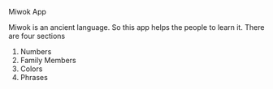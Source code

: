 Miwok App

Miwok is an ancient language. So this app helps the people to learn it.
There are four sections 
1) Numbers
2) Family Members
3) Colors
4) Phrases

